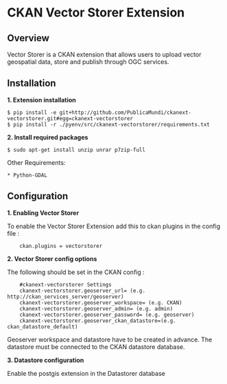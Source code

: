 CKAN Vector Storer Extension
=======================


Overview
--------
Vector Storer is a CKAN extension that allows users to upload vector geospatial data, store and publish through OGC services.



Installation
------------
**1.  Extension installation**

    $ pip install -e git+http://github.com/PublicaMundi/ckanext-vectorstorer.git#egg=ckanext-vectorstorer
    $ pip install -r ./pyenv/src/ckanext-vectorstorer/requirements.txt

**2.  Install required packages**

    $ sudo apt-get install unzip unrar p7zip-full

Other Requirements:

    * Python-GDAL


Configuration
-------------

**1.  Enabling Vector Storer**

  To enable the Vector Storer Extension add this to ckan plugins in the config file :
 
        ckan.plugins = vectorstorer

    
**2.  Vector Storer config options**

  The following should be set in the CKAN config :

        #ckanext-vectorstorer Settings
        ckanext-vectorstorer.geoserver_url= (e.g. http://ckan_services_server/geoserver)
        ckanext-vectorstorer.geoserver_workspace= (e.g. CKAN)
        ckanext-vectorstorer.geoserver_admin= (e.g. admin)
        ckanext-vectorstorer.geoserver_password= (e.g. geoserver)
        ckanext-vectorstorer.geoserver_ckan_datastore=(e.g. ckan_datastore_default)

  Geoserver workspace and datastore have to be created in advance. The datastore must be connected to the CKAN datastore database.

**3.  Datastore configuration**

  Enable the postgis extension in the Datastorer database
